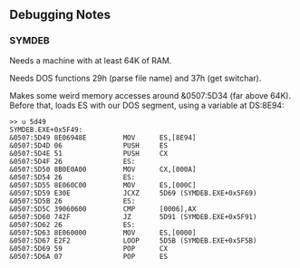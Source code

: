 ## Debugging Notes

### SYMDEB

Needs a machine with at least 64K of RAM.

Needs DOS functions 29h (parse file name) and 37h (get switchar).

Makes some weird memory accesses around &0507:5D34 (far above 64K).
Before that, loads ES with our DOS segment, using a variable at DS:8E94:

    >> u 5d49
    SYMDEB.EXE+0x5F49:
    &0507:5D49 8E06948E         MOV      ES,[8E94]
    &0507:5D4D 06               PUSH     ES
    &0507:5D4E 51               PUSH     CX
    &0507:5D4F 26               ES:     
    &0507:5D50 8B0E0A00         MOV      CX,[000A]
    &0507:5D54 26               ES:     
    &0507:5D55 8E060C00         MOV      ES,[000C]
    &0507:5D59 E30E             JCXZ     5D69 (SYMDEB.EXE+0x5F69)
    &0507:5D5B 26               ES:     
    &0507:5D5C 39060600         CMP      [0006],AX
    &0507:5D60 742F             JZ       5D91 (SYMDEB.EXE+0x5F91)
    &0507:5D62 26               ES:     
    &0507:5D63 8E060000         MOV      ES,[0000]
    &0507:5D67 E2F2             LOOP     5D5B (SYMDEB.EXE+0x5F5B)
    &0507:5D69 59               POP      CX
    &0507:5D6A 07               POP      ES

